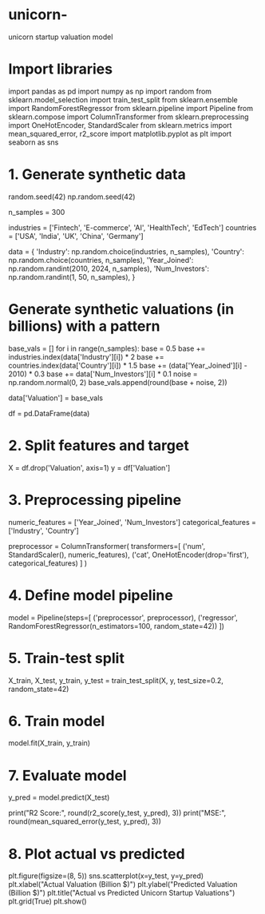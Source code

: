 # unicorn-
unicorn startup valuation model
# Import libraries
import pandas as pd
import numpy as np
import random
from sklearn.model_selection import train_test_split
from sklearn.ensemble import RandomForestRegressor
from sklearn.pipeline import Pipeline
from sklearn.compose import ColumnTransformer
from sklearn.preprocessing import OneHotEncoder, StandardScaler
from sklearn.metrics import mean_squared_error, r2_score
import matplotlib.pyplot as plt
import seaborn as sns

# 1. Generate synthetic data
random.seed(42)
np.random.seed(42)

n_samples = 300

industries = ['Fintech', 'E-commerce', 'AI', 'HealthTech', 'EdTech']
countries = ['USA', 'India', 'UK', 'China', 'Germany']

data = {
    'Industry': np.random.choice(industries, n_samples),
    'Country': np.random.choice(countries, n_samples),
    'Year_Joined': np.random.randint(2010, 2024, n_samples),
    'Num_Investors': np.random.randint(1, 50, n_samples),
}

# Generate synthetic valuations (in billions) with a pattern
base_vals = []
for i in range(n_samples):
    base = 0.5
    base += industries.index(data['Industry'][i]) * 2
    base += countries.index(data['Country'][i]) * 1.5
    base += (data['Year_Joined'][i] - 2010) * 0.3
    base += data['Num_Investors'][i] * 0.1
    noise = np.random.normal(0, 2)
    base_vals.append(round(base + noise, 2))

data['Valuation'] = base_vals

df = pd.DataFrame(data)

# 2. Split features and target
X = df.drop('Valuation', axis=1)
y = df['Valuation']

# 3. Preprocessing pipeline
numeric_features = ['Year_Joined', 'Num_Investors']
categorical_features = ['Industry', 'Country']

preprocessor = ColumnTransformer(
    transformers=[
        ('num', StandardScaler(), numeric_features),
        ('cat', OneHotEncoder(drop='first'), categorical_features)
    ]
)

# 4. Define model pipeline
model = Pipeline(steps=[
    ('preprocessor', preprocessor),
    ('regressor', RandomForestRegressor(n_estimators=100, random_state=42))
])

# 5. Train-test split
X_train, X_test, y_train, y_test = train_test_split(X, y, test_size=0.2, random_state=42)

# 6. Train model
model.fit(X_train, y_train)

# 7. Evaluate model
y_pred = model.predict(X_test)

print("R2 Score:", round(r2_score(y_test, y_pred), 3))
print("MSE:", round(mean_squared_error(y_test, y_pred), 3))

# 8. Plot actual vs predicted
plt.figure(figsize=(8, 5))
sns.scatterplot(x=y_test, y=y_pred)
plt.xlabel("Actual Valuation (Billion $)")
plt.ylabel("Predicted Valuation (Billion $)")
plt.title("Actual vs Predicted Unicorn Startup Valuations")
plt.grid(True)
plt.show()
